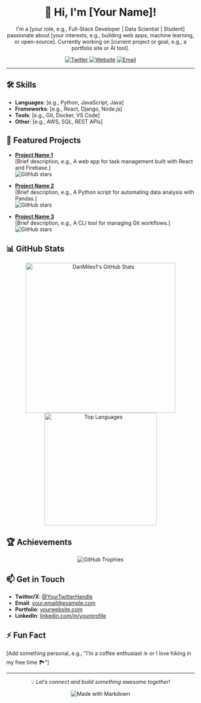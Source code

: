 <div align="center">
  <h1>👋 Hi, I'm [Your Name]!</h1>
  <p>I'm a [your role, e.g., Full-Stack Developer | Data Scientist | Student] passionate about [your interests, e.g., building web apps, machine learning, or open-source]. Currently working on [current project or goal, e.g., a portfolio site or AI tool].</p>

  <a href="https://twitter.com/[YourTwitterHandle]"><img src="https://img.shields.io/badge/Twitter-1DA1F2?style=flat&logo=twitter&logoColor=white" alt="Twitter"></a>
  <a href="https://[yourwebsite].com"><img src="https://img.shields.io/badge/Website-000000?style=flat&logo=About.me&logoColor=white" alt="Website"></a>
  <a href="mailto:[your.email@example.com]"><img src="https://img.shields.io/badge/Email-D14836?style=flat&logo=gmail&logoColor=white" alt="Email"></a>
</div>

---

## 🛠️ Skills
- **Languages**: [e.g., Python, JavaScript, Java]
- **Frameworks**: [e.g., React, Django, Node.js]
- **Tools**: [e.g., Git, Docker, VS Code]
- **Other**: [e.g., AWS, SQL, REST APIs]

## 🌟 Featured Projects
- **[Project Name 1](https://github.com/DanMiles1/[repo-name])**  
  [Brief description, e.g., A web app for task management built with React and Firebase.]  
  ![GitHub stars](https://img.shields.io/github/stars/DanMiles1/[repo-name]?style=social)
  
- **[Project Name 2](https://github.com/DanMiles1/[repo-name])**  
  [Brief description, e.g., A Python script for automating data analysis with Pandas.]  
  ![GitHub stars](https://img.shields.io/github/stars/DanMiles1/[repo-name]?style=social)

- **[Project Name 3](https://github.com/DanMiles1/[repo-name])**  
  [Brief description, e.g., A CLI tool for managing Git workflows.]  
  ![GitHub stars](https://img.shields.io/github/stars/DanMiles1/[repo-name]?style=social)

## 📊 GitHub Stats
<div align="center">
  <img src="https://github-readme-stats.vercel.app/api?username=DanMiles1&show_icons=true&theme=radical" alt="DanMiles1's GitHub Stats" width="400" />
  <img src="https://github-readme-stats.vercel.app/api/top-langs/?username=DanMiles1&layout=compact&theme=radical" alt="Top Languages" width="300" />
</div>

## 🏆 Achievements
<div align="center">
  <img src="https://github-profile-trophy.vercel.app/?username=DanMiles1&theme=onedark&margin-w=15" alt="GitHub Trophies" />
</div>

## 📫 Get in Touch
- **Twitter/X**: [@YourTwitterHandle](https://twitter.com/[YourTwitterHandle])
- **Email**: [your.email@example.com](mailto:[your.email@example.com])
- **Portfolio**: [yourwebsite.com](https://[yourwebsite].com)
- **LinkedIn**: [linkedin.com/in/yourprofile](https://linkedin.com/in/[yourprofile])

## ⚡ Fun Fact
[Add something personal, e.g., "I’m a coffee enthusiast ☕ or I love hiking in my free time 🏞️"]

---

<div align="center">
  <p>💡 <i>Let’s connect and build something awesome together!</i></p>
  <img src="https://img.shields.io/badge/Made%20with-Markdown-1f425f.svg" alt="Made with Markdown">
</div>
